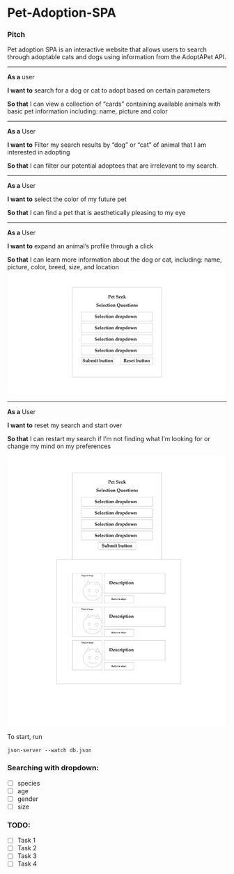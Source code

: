 # Pet-Adoption-SPA

### Pitch

Pet adoption SPA is an interactive website that allows users to search through adoptable cats and dogs using information from the AdoptAPet API.

---

**As a** user 

**I want to** search for a dog or cat to adopt based on certain parameters

**So that** I can view a collection of  “cards” containing available animals with basic pet information including: name, picture and color

---

**As a** User

**I want to** Filter my search results by “dog” or “cat” of animal that I am interested in adopting

**So that** I can filter our potential adoptees that are irrelevant to my search.

---

**As a** User

**I want to** select the color of my future pet

**So that** I can find a pet that is aesthetically pleasing to my eye

---

**As a** User

**I want to** expand an animal’s profile through a click

**So that** I can learn more information about the dog or cat, including: name, picture, color,  breed, size, and location
![Alt text](./assets/wireframe/Search.png)

---

**As a** User

**I want to** reset my search and start over

**So that** I can restart my search if I’m not finding what I’m looking for or change my mind on my preferences

![Alt text](./assets/wireframe/Results0.png)


To start, run 
``` 
json-server --watch db.json 
```

### Searching with dropdown:
- [ ] species
- [ ] age
- [ ] gender
- [ ] size

### TODO:
- [ ] Task 1
- [ ] Task 2
- [ ] Task 3
- [ ] Task 4
